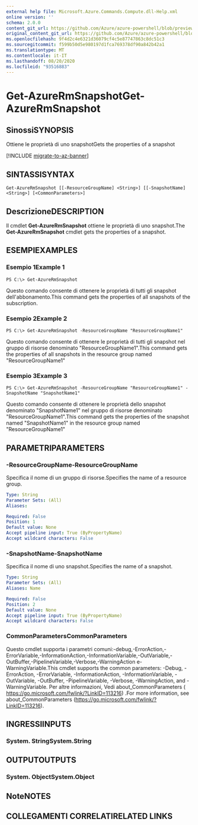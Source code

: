 ```yaml
---
external help file: Microsoft.Azure.Commands.Compute.dll-Help.xml
online version: ''
schema: 2.0.0
content_git_url: https://github.com/Azure/azure-powershell/blob/preview/src/ResourceManager/Compute/Stack/Commands.Compute/help/Get-AzureRmSnapshot.md
original_content_git_url: https://github.com/Azure/azure-powershell/blob/preview/src/ResourceManager/Compute/Stack/Commands.Compute/help/Get-AzureRmSnapshot.md
ms.openlocfilehash: 9f4d2c4e6321d36079cf4c5e87747863c8dc51c3
ms.sourcegitcommit: f599b50d5e980197d1fca769378df90a842b42a1
ms.translationtype: MT
ms.contentlocale: it-IT
ms.lasthandoff: 08/20/2020
ms.locfileid: "93516883"
---
```

# <span data-ttu-id="73ac9-101">Get-AzureRmSnapshot</span><span class="sxs-lookup"><span data-stu-id="73ac9-101">Get-AzureRmSnapshot</span></span>

## <span data-ttu-id="73ac9-102">Sinossi</span><span class="sxs-lookup"><span data-stu-id="73ac9-102">SYNOPSIS</span></span>
<span data-ttu-id="73ac9-103">Ottiene le proprietà di uno snapshot</span><span class="sxs-lookup"><span data-stu-id="73ac9-103">Gets the properties of a snapshot</span></span>

[!INCLUDE [migrate-to-az-banner](../../includes/migrate-to-az-banner.md)]

## <span data-ttu-id="73ac9-104">SINTASSI</span><span class="sxs-lookup"><span data-stu-id="73ac9-104">SYNTAX</span></span>

```
Get-AzureRmSnapshot [[-ResourceGroupName] <String>] [[-SnapshotName] <String>] [<CommonParameters>]
```

## <span data-ttu-id="73ac9-105">Descrizione</span><span class="sxs-lookup"><span data-stu-id="73ac9-105">DESCRIPTION</span></span>
<span data-ttu-id="73ac9-106">Il cmdlet **Get-AzureRmSnapshot** ottiene le proprietà di uno snapshot.</span><span class="sxs-lookup"><span data-stu-id="73ac9-106">The **Get-AzureRmSnapshot** cmdlet gets the properties of a snapshot.</span></span>

## <span data-ttu-id="73ac9-107">ESEMPI</span><span class="sxs-lookup"><span data-stu-id="73ac9-107">EXAMPLES</span></span>

### <span data-ttu-id="73ac9-108">Esempio 1</span><span class="sxs-lookup"><span data-stu-id="73ac9-108">Example 1</span></span>
```
PS C:\> Get-AzureRmSnapshot
```

<span data-ttu-id="73ac9-109">Questo comando consente di ottenere le proprietà di tutti gli snapshot dell'abbonamento.</span><span class="sxs-lookup"><span data-stu-id="73ac9-109">This command gets the properties of all snapshots of the subscription.</span></span>

### <span data-ttu-id="73ac9-110">Esempio 2</span><span class="sxs-lookup"><span data-stu-id="73ac9-110">Example 2</span></span>
```
PS C:\> Get-AzureRmSnapshot -ResourceGroupName "ResourceGroupName1"
```

<span data-ttu-id="73ac9-111">Questo comando consente di ottenere le proprietà di tutti gli snapshot nel gruppo di risorse denominato "ResourceGroupName1".</span><span class="sxs-lookup"><span data-stu-id="73ac9-111">This command gets the properties of all snapshots in the resource group named "ResourceGroupName1"</span></span>

### <span data-ttu-id="73ac9-112">Esempio 3</span><span class="sxs-lookup"><span data-stu-id="73ac9-112">Example 3</span></span>
```
PS C:\> Get-AzureRmSnapshot -ResourceGroupName "ResourceGroupName1" -SnapshotName "SnapshotName1"
```

<span data-ttu-id="73ac9-113">Questo comando consente di ottenere le proprietà dello snapshot denominato "SnapshotName1" nel gruppo di risorse denominato "ResourceGroupName1".</span><span class="sxs-lookup"><span data-stu-id="73ac9-113">This command gets the properties of the snapshot named "SnapshotName1" in the resource group named "ResourceGroupName1"</span></span>

## <span data-ttu-id="73ac9-114">PARAMETRI</span><span class="sxs-lookup"><span data-stu-id="73ac9-114">PARAMETERS</span></span>

### <span data-ttu-id="73ac9-115">-ResourceGroupName</span><span class="sxs-lookup"><span data-stu-id="73ac9-115">-ResourceGroupName</span></span>
<span data-ttu-id="73ac9-116">Specifica il nome di un gruppo di risorse.</span><span class="sxs-lookup"><span data-stu-id="73ac9-116">Specifies the name of a resource group.</span></span>

```yaml
Type: String
Parameter Sets: (All)
Aliases: 

Required: False
Position: 1
Default value: None
Accept pipeline input: True (ByPropertyName)
Accept wildcard characters: False
```

### <span data-ttu-id="73ac9-117">-SnapshotName</span><span class="sxs-lookup"><span data-stu-id="73ac9-117">-SnapshotName</span></span>
<span data-ttu-id="73ac9-118">Specifica il nome di uno snapshot.</span><span class="sxs-lookup"><span data-stu-id="73ac9-118">Specifies the name of a snapshot.</span></span>

```yaml
Type: String
Parameter Sets: (All)
Aliases: Name

Required: False
Position: 2
Default value: None
Accept pipeline input: True (ByPropertyName)
Accept wildcard characters: False
```

### <span data-ttu-id="73ac9-119">CommonParameters</span><span class="sxs-lookup"><span data-stu-id="73ac9-119">CommonParameters</span></span>
<span data-ttu-id="73ac9-120">Questo cmdlet supporta i parametri comuni:-debug,-ErrorAction,-ErrorVariable,-InformationAction,-InformationVariable,-OutVariable,-OutBuffer,-PipelineVariable,-Verbose,-WarningAction e-WarningVariable.</span><span class="sxs-lookup"><span data-stu-id="73ac9-120">This cmdlet supports the common parameters: -Debug, -ErrorAction, -ErrorVariable, -InformationAction, -InformationVariable, -OutVariable, -OutBuffer, -PipelineVariable, -Verbose, -WarningAction, and -WarningVariable.</span></span> <span data-ttu-id="73ac9-121">Per altre informazioni, Vedi about_CommonParameters ( https://go.microsoft.com/fwlink/?LinkID=113216) .</span><span class="sxs-lookup"><span data-stu-id="73ac9-121">For more information, see about_CommonParameters (https://go.microsoft.com/fwlink/?LinkID=113216).</span></span>

## <span data-ttu-id="73ac9-122">INGRESSI</span><span class="sxs-lookup"><span data-stu-id="73ac9-122">INPUTS</span></span>

### <span data-ttu-id="73ac9-123">System. String</span><span class="sxs-lookup"><span data-stu-id="73ac9-123">System.String</span></span>

## <span data-ttu-id="73ac9-124">OUTPUT</span><span class="sxs-lookup"><span data-stu-id="73ac9-124">OUTPUTS</span></span>

### <span data-ttu-id="73ac9-125">System. Object</span><span class="sxs-lookup"><span data-stu-id="73ac9-125">System.Object</span></span>

## <span data-ttu-id="73ac9-126">Note</span><span class="sxs-lookup"><span data-stu-id="73ac9-126">NOTES</span></span>

## <span data-ttu-id="73ac9-127">COLLEGAMENTI CORRELATI</span><span class="sxs-lookup"><span data-stu-id="73ac9-127">RELATED LINKS</span></span>

